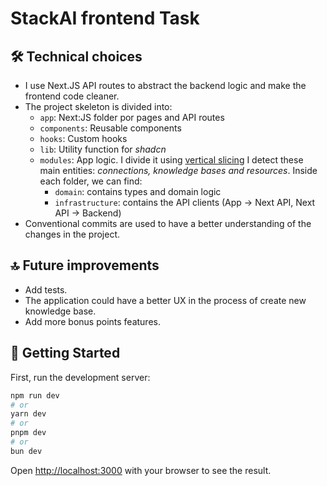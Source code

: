 # StackAI frontend Task

## 🛠️ Technical choices

- I use Next.JS API routes to abstract the backend logic and make the frontend code
cleaner.
- The project skeleton is divided into:
  - `app`: Next:JS folder por pages and API routes
  - `components`: Reusable components
  - `hooks`: Custom hooks
  - `lib`: Utility function for _shadcn_
  - `modules`: App logic. I divide it using [vertical slicing](https://juanoa.medium.com/folder-structure-in-a-react-hexagonal-architecture-f926437c0c1a)
I detect these main entities: _connections, knowledge bases and resources_. Inside each folder, we can find:
    - `domain`: contains types and domain logic
    - `infrastructure`: contains the API clients (App -> Next API, Next API -> Backend)
- Conventional commits are used to have a better understanding of the changes in the project.

## 🔝 Future improvements

- Add tests.
- The application could have a better UX in the process of create new knowledge base.
- Add more bonus points features.

## 🚀 Getting Started

First, run the development server:

```bash
npm run dev
# or
yarn dev
# or
pnpm dev
# or
bun dev
```

Open [http://localhost:3000](http://localhost:3000) with your browser to see the result.
